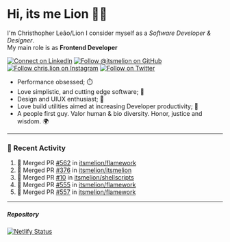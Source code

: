 # Hi, its me Lion 👋🦁

I'm Christhopher Leão/Lion
I consider myself as a _Software Developer & Designer_.<br/>My main role is as <b>Frontend Developer</b>
<br />

[![Connect on LinkedIn](https://img.shields.io/badge/--linkedin?label=LinkedIn&logo=LinkedIn&style=social)](https://www.linkedin.com/in/chrislion)
[![Follow @itsmelion on GitHub](https://img.shields.io/github/followers/itsmelion?label=follow%20%40itsmeLion&style=social)](https://github.com/itsmelion)
[![Follow chris.lion on Instagram](https://img.shields.io/badge/--instagram?label=@chris.lion&logo=Instagram&style=social)](https://instagram.com/chris.lion)
[![Follow on Twitter](https://img.shields.io/badge/--twitter?label=@ChrisLion_me&logo=Twitter&style=social)](https://twitter.com/chrislion_me)

- Performance obsessed; ⏱️
- Love simplistic, and cutting edge software; 📆
- Design and UIUX enthusiast; 🎨
- Love build utilities aimed at increasing Developer productivity; 🧰
- A people first guy. Valor human & bio diversity. Honor, justice and wisdom. 🌍

---
### 📰 Recent Activity

<!--START_SECTION:activity-->
1. 🎉 Merged PR [#562](https://github.com/itsmelion/flamework/pull/562) in [itsmelion/flamework](https://github.com/itsmelion/flamework)
2. 🎉 Merged PR [#376](https://github.com/itsmelion/itsmelion/pull/376) in [itsmelion/itsmelion](https://github.com/itsmelion/itsmelion)
3. 🎉 Merged PR [#10](https://github.com/itsmelion/shellscripts/pull/10) in [itsmelion/shellscripts](https://github.com/itsmelion/shellscripts)
4. 🎉 Merged PR [#555](https://github.com/itsmelion/flamework/pull/555) in [itsmelion/flamework](https://github.com/itsmelion/flamework)
5. 🎉 Merged PR [#557](https://github.com/itsmelion/flamework/pull/557) in [itsmelion/flamework](https://github.com/itsmelion/flamework)
<!--END_SECTION:activity-->

___

##### Repository
[![Netlify Status](https://api.netlify.com/api/v1/badges/9e2e6136-1ab9-42fc-8d4e-188512d5d841/deploy-status)](https://app.netlify.com/sites/lion-portfolio/deploys)
